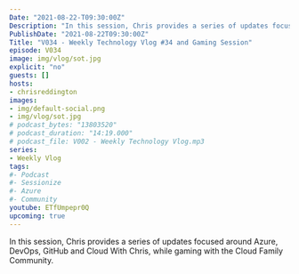 ```yaml
---
Date: "2021-08-22-T09:30:00Z"
Description: "In this session, Chris provides a series of updates focused around Azure, DevOps, GitHub and Cloud With Chris, while gaming with the Cloud Family Community."
PublishDate: "2021-08-22T09:30:00Z"
Title: "V034 - Weekly Technology Vlog #34 and Gaming Session"
episode: V034
image: img/vlog/sot.jpg
explicit: "no"
guests: []
hosts:
- chrisreddington
images:
- img/default-social.png
- img/vlog/sot.jpg
# podcast_bytes: "13803520"
# podcast_duration: "14:19.000"
# podcast_file: V002 - Weekly Technology Vlog.mp3
series:
- Weekly Vlog
tags:
#- Podcast
#- Sessionize
#- Azure
#- Community
youtube: ETfUmpepr0Q
upcoming: true
---
```

In this session, Chris provides a series of updates focused around Azure, DevOps, GitHub and Cloud With Chris, while gaming with the Cloud Family Community.
